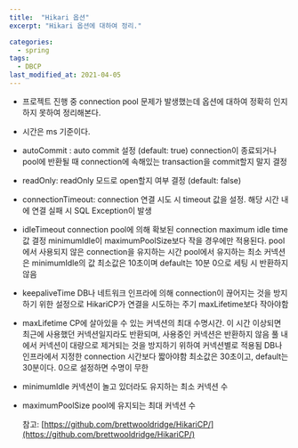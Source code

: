 ```yaml
---
title:  "Hikari 옵션"
excerpt: "Hikari 옵션에 대하여 정리."

categories:
  - spring
tags:
  - DBCP
last_modified_at: 2021-04-05
---
```


* 프로젝트 진행 중 connection pool 문제가 발생했는데 옵션에 대하여 정확히 인지하지 못하여 정리해본다.

* 시간은 ms 기준이다.

* autoCommit :
    auto commit 설정 (default: true)
    connection이 종료되거나 pool에 반환될 때 connection에 속해있는 transaction을 commit할지 말지 결정
* readOnly: readOnly 모드로 open할지 여부 결정 (default: false)
* connectionTimeout:
    connection 연결 시도 시 timeout 값을 설정.
    해당 시간 내에 연결 실패 시 SQL Exception이 발생
* idleTimeout
    connection pool에 의해 확보된 connection maximum idle time값 결정
    minimumIdle이 maximumPoolSize보다 작을 경우에만 적용된다.
    pool에서 사용되지 않은 connection을 유지하는 시간
    pool에서 유지하는 최소 커넥션은 minimumIdle의 값
    최소값은 10초이며 default는 10분
    0으로 세팅 시 반환하지 않음
* keepaliveTime
    DB나 네트워크 인프라에 의해 connection이 끊어지는 것을 방지하기 위한 설정으로 HikariCP가 연결을 시도하는 주기
    maxLifetime보다 작아야함
* maxLifetime
    CP에 살아있을 수 있는 커넥션의 최대 수명시간.
    이 시간 이상되면 최근에 사용했던 커넥션일지라도 반환되며, 사용중인 커넥션은 반환하지 않음
    풀 내에서 커넥션이 대량으로 제거되는 것을 방지하기 위하여 커넥션별로 적용됨
    DB나 인프라에서 지정한 connection 시간보다 짧아야함
    최소값은 30초이고, default는 30분이다.
    0으로 설정하면 수명이 무한
* minimumIdle
    커넥션이 놀고 있더라도 유지하는 최소 커넥션 수
* maximumPoolSize
    pool에 유지되는 최대 커넥션 수



  참고: [https://github.com/brettwooldridge/HikariCP/](https://github.com/brettwooldridge/HikariCP/)